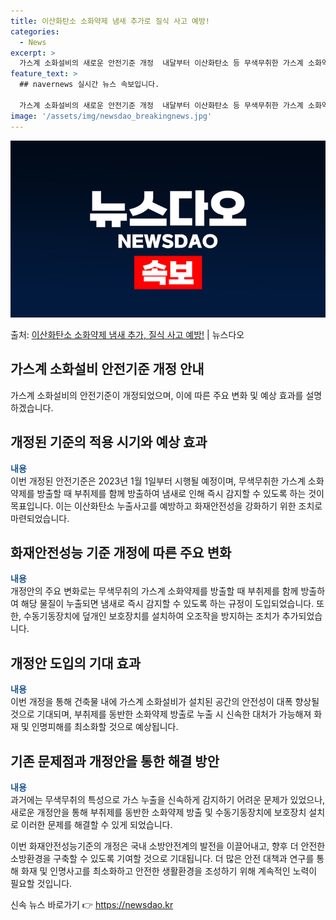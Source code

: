 ```yaml
---
title: 이산화탄소 소화약제 냄새 추가로 질식 사고 예방!
categories:
  - News
excerpt: >
  가스계 소화설비의 새로운 안전기준 개정  내달부터 이산화탄소 등 무색무취한 가스계 소화약제를 방출할 시 냄새…
feature_text: >
  ## navernews 실시간 뉴스 속보입니다.

  가스계 소화설비의 새로운 안전기준 개정  내달부터 이산화탄소 등 무색무취한 가스계 소화약제를 방출할 시 냄새…
image: '/assets/img/newsdao_breakingnews.jpg'
---
```


![뉴스다오 속보](/assets/img/newsdao_breakingnews.jpg)

<p>출처: <a href="https://newsdao.kr/4700" rel="dofollow">이산화탄소 소화약제 냄새 추가, 질식 사고 예방!</a> | 뉴스다오</p>

<h2 data-ke-size="size26">가스계 소화설비 안전기준 개정 안내</h2>
가스계 소화설비의 안전기준이 개정되었으며, 이에 따른 주요 변화 및 예상 효과를 설명하겠습니다.

<h2 data-ke-size="size24">개정된 기준의 적용 시기와 예상 효과</h2>
<b><span style="color: #1a5490;">내용</span></b><br>
이번 개정된 안전기준은 2023년 1월 1일부터 시행될 예정이며, 무색무취한 가스계 소화약제를 방출할 때 부취제를 함께 방출하여 냄새로 인해 즉시 감지할 수 있도록 하는 것이 목표입니다. 이는 이산화탄소 누출사고를 예방하고 화재안전성을 강화하기 위한 조치로 마련되었습니다.

<h2 data-ke-size="size24">화재안전성능 기준 개정에 따른 주요 변화</h2>
<b><span style="color: #1a5490;">내용</span></b><br>
개정안의 주요 변화로는 무색무취의 가스계 소화약제를 방출할 때 부취제를 함께 방출하여 해당 물질이 누출되면 냄새로 즉시 감지할 수 있도록 하는 규정이 도입되었습니다. 또한, 수동기동장치에 덮개인 보호장치를 설치하여 오조작을 방지하는 조치가 추가되었습니다.

<h2 data-ke-size="size24">개정안 도입의 기대 효과</h2>
<b><span style="color: #1a5490;">내용</span></b><br>
이번 개정을 통해 건축물 내에 가스계 소화설비가 설치된 공간의 안전성이 대폭 향상될 것으로 기대되며, 부취제를 동반한 소화약제 방출로 누출 시 신속한 대처가 가능해져 화재 및 인명피해를 최소화할 것으로 예상됩니다.

<h2 data-ke-size="size24">기존 문제점과 개정안을 통한 해결 방안</h2>
<b><span style="color: #1a5490;">내용</span></b><br>
과거에는 무색무취의 특성으로 가스 누출을 신속하게 감지하기 어려운 문제가 있었으나, 새로운 개정안을 통해 부취제를 동반한 소화약제 방출 및 수동기동장치에 보호장치 설치로 이러한 문제를 해결할 수 있게 되었습니다.

이번 화재안전성능기준의 개정은 국내 소방안전계의 발전을 이끌어내고, 향후 더 안전한 소방환경을 구축할 수 있도록 기여할 것으로 기대됩니다. 더 많은 안전 대책과 연구를 통해 화재 및 인명사고를 최소화하고 안전한 생활환경을 조성하기 위해 계속적인 노력이 필요할 것입니다. 

신속 뉴스 바로가기 👉 <a href="https://newsdao.kr" rel="dofollow">https://newsdao.kr</a>


